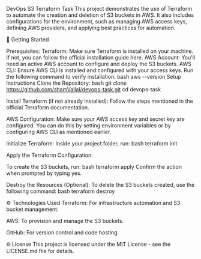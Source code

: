 DevOps S3 Terraform Task
This project demonstrates the use of Terraform to automate the creation and deletion of S3 buckets in AWS. It also includes configurations for the environment, such as managing AWS access keys, defining AWS providers, and applying best practices for automation.

🚀 Getting Started

Prerequisites:
Terraform: Make sure Terraform is installed on your machine. If not, you can follow the official installation guide here.
AWS Account: You'll need an active AWS account to configure and deploy the S3 buckets.
AWS CLI: Ensure AWS CLI is installed and configured with your access keys. Run the following command to verify installation:
bash
  aws --version
  Setup Instructions
  Clone the Repository:
bash
  git clone https://github.com/shamVallal/devops-task.git
  cd devops-task
  
Install Terraform (if not already installed):
Follow the steps mentioned in the official Terraform documentation.

AWS Configuration:
Make sure your AWS access key and secret key are configured. You can do this by setting environment variables or by configuring AWS CLI as mentioned earlier.

Initialize Terraform:
Inside your project folder, run:
bash
  terraform init

Apply the Terraform Configuration:

To create the S3 buckets, run:
bash
  terraform apply
  Confirm the action when prompted by typing yes.

Destroy the Resources (Optional):
To delete the S3 buckets created, use the following command:
bash
  terraform destroy

⚙️ Technologies Used
Terraform: For infrastructure automation and S3 bucket management.

AWS: To provision and manage the S3 buckets.

GitHub: For version control and code hosting.

🌐 License
This project is licensed under the MIT License - see the LICENSE.md file for details.
